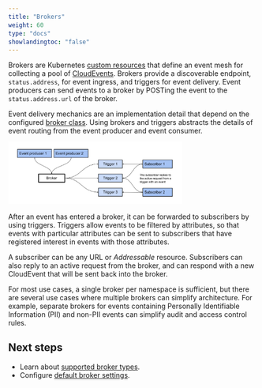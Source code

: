 ```yaml
---
title: "Brokers"
weight: 60
type: "docs"
showlandingtoc: "false"
---
```


Brokers are Kubernetes [custom resources](https://kubernetes.io/docs/concepts/extend-kubernetes/api-extension/custom-resources/) that define an event mesh for collecting a pool of [CloudEvents](https://cloudevents.io/). Brokers provide a discoverable endpoint, `status.address`, for event ingress, and triggers for event delivery. Event producers can send events to a broker by POSTing the event to the `status.address.url` of the broker.

Event delivery mechanics are an implementation detail that depend on the configured [broker class](./configuring-brokers/#configuring-the-default-broker-class). Using brokers and triggers abstracts the details of event routing from the event producer and event consumer.

<img src="images/broker-workflow.svg" width="70%">

After an event has entered a broker, it can be forwarded to subscribers by using triggers. Triggers allow events to be filtered by attributes, so that events with particular attributes can be sent to subscribers that have registered interest in events with those attributes.

A subscriber can be any URL or _Addressable_ resource. Subscribers can also reply to an active request from the broker, and can respond with a new CloudEvent that will be sent back into the broker.

For most use cases, a single broker per namespace is sufficient, but
there are several use cases where multiple brokers can simplify
architecture. For example, separate brokers for events containing Personally
Identifiable Information (PII) and non-PII events can simplify audit and access
control rules.

## Next steps

- Learn about [supported broker types](./broker-types).
- Configure [default broker settings](./configuring-brokers/).
